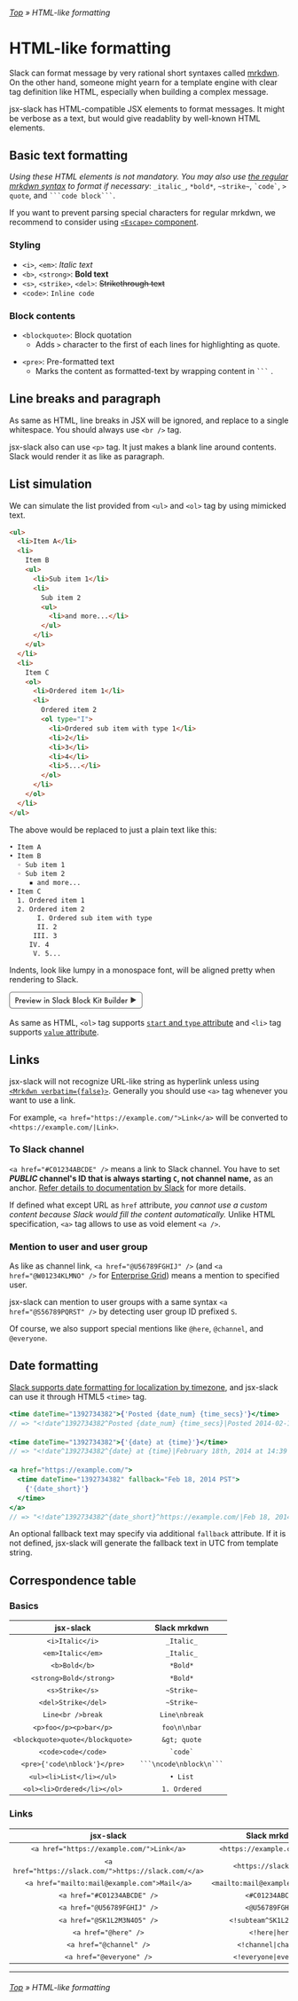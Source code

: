 ###### [Top](../README.md) &raquo; HTML-like formatting

# HTML-like formatting

Slack can format message by very rational short syntaxes called [mrkdwn]. On the other hand, someone might yearn for a template engine with clear tag definition like HTML, especially when building a complex message.

jsx-slack has HTML-compatible JSX elements to format messages. It might be verbose as a text, but would give readablity by well-known HTML elements.

## Basic text formatting

_Using these HTML elements is not mandatory. You may also use [the regular mrkdwn syntax][mrkdwn] to format if necessary_: `_italic_`, `*bold*`, `~strike~`, `` `code` ``, `> quote`, and ` ```code block``` `.

If you want to prevent parsing special characters for regular mrkdwn, we recommend to consider using [`<Escape>` component](about-escape-and-exact-mode.md#special-characters).

[mrkdwn]: https://api.slack.com/reference/surfaces/formatting

### Styling

- `<i>`, `<em>`: _Italic text_
- `<b>`, `<strong>`: **Bold text**
- `<s>`, `<strike>`, `<del>`: ~~Strikethrough text~~
- `<code>`: `Inline code`

### Block contents

- `<blockquote>`: Block quotation
  - Adds `>` character to the first of each lines for highlighting as quote.

* `<pre>`: Pre-formatted text
  - Marks the content as formatted-text by wrapping content in ` ``` ` .

## Line breaks and paragraph

As same as HTML, line breaks in JSX will be ignored, and replace to a single whitespace. You should always use `<br />` tag.

jsx-slack also can use `<p>` tag. It just makes a blank line around contents. Slack would render it as like as paragraph.

## List simulation

We can simulate the list provided from `<ul>` and `<ol>` tag by using mimicked text.

```html
<ul>
  <li>Item A</li>
  <li>
    Item B
    <ul>
      <li>Sub item 1</li>
      <li>
        Sub item 2
        <ul>
          <li>and more...</li>
        </ul>
      </li>
    </ul>
  </li>
  <li>
    Item C
    <ol>
      <li>Ordered item 1</li>
      <li>
        Ordered item 2
        <ol type="I">
          <li>Ordered sub item with type 1</li>
          <li>2</li>
          <li>3</li>
          <li>4</li>
          <li>5...</li>
        </ol>
      </li>
    </ol>
  </li>
</ul>
```

The above would be replaced to just a plain text like this:

```
• Item A
• Item B
  ◦ Sub item 1
  ◦ Sub item 2
     ▪︎ and more...
• Item C
  1. Ordered item 1
  2. Ordered item 2
       I. Ordered sub item with type
       II. 2
      III. 3
     IV. 4
      V. 5...
```

Indents, look like lumpy in a monospace font, will be aligned pretty when rendering to Slack.

[<img src="./preview-btn.svg" width="240" />](https://speee-jsx-slack.netlify.app/#bkb:jsx:eJyNUkEOgjAQvPuKDQ-gEfVWScQTJw-8QKGJjYU1UGL8vS1SLC0l9jTtzGw7k9JMYPno0g0ALVgpOTYaq10vvkBBwdNcshpOlChonY4QYKCzaWuZjbTob8C1amsP8QbpNUmT2bEz1FivTQU1tiyOY3eyEhDnJTOFza5HO_886EW7tBVrWfVvvJnciYgC5PvJjlEeLWU11s409OLyPjj8e40nCRG7ELEPEYdAx7jaMS50bJqnZPp0lIxf8QPz-47f)

As same as HTML, `<ol>` tag supports [`start` and `type` attribute](https://developer.mozilla.org/en-US/docs/Web/HTML/Element/ol#Attributes) and `<li>` tag supports [`value` attribute](https://developer.mozilla.org/en-US/docs/Web/HTML/Element/li#Attributes).

## Links

jsx-slack will not recognize URL-like string as hyperlink unless using [`<Mrkdwn verbatim={false}>`](block-elements.md#mrkdwn). Generally you should use `<a>` tag whenever you want to use a link.

For example, `<a href="https://example.com/">Link</a>` will be converted to `<https://example.com/|Link>`.

### To Slack channel

`<a href="#C01234ABCDE" />` means a link to Slack channel. You have to set **_PUBLIC_ channel's ID that is always starting `C`, not channel name,** as an anchor. [Refer details to documentation by Slack](https://api.slack.com/messaging/composing/formatting#linking-channels) for more details.

If defined what except URL as `href` attribute, _you cannot use a custom content because Slack would fill the content automatically._ Unlike HTML specification, `<a>` tag allows to use as void element `<a />`.

### Mention to user and user group

As like as channel link, `<a href="@U56789FGHIJ" />` (and `<a href="@W01234KLMNO" />` for [Enterprise Grid](https://api.slack.com/enterprise-grid#user_ids)) means a mention to specified user.

jsx-slack can mention to user groups with a same syntax `<a href="@S56789PQRST" />` by detecting user group ID prefixed `S`.

Of course, we also support special mentions like `@here`, `@channel`, and `@everyone`.

## Date formatting

[Slack supports date formatting for localization by timezone](https://api.slack.com/messaging/composing/formatting#date-formatting), and jsx-slack can use it through HTML5 `<time>` tag.

```jsx
<time dateTime="1392734382">{'Posted {date_num} {time_secs}'}</time>
// => "<!date^1392734382^Posted {date_num} {time_secs}|Posted 2014-02-18 14:39:42 PM>"

<time dateTime="1392734382">{'{date} at {time}'}</time>
// => "<!date^1392734382^{date} at {time}|February 18th, 2014 at 14:39 PM>"

<a href="https://example.com/">
  <time dateTime="1392734382" fallback="Feb 18, 2014 PST">
    {'{date_short}'}
  </time>
</a>
// => "<!date^1392734382^{date_short}^https://example.com/|Feb 18, 2014 PST>"
```

An optional fallback text may specify via additional `fallback` attribute. If it is not defined, jsx-slack will generate the fallback text in UTC from template string.

## Correspondence table

### Basics

|            jsx-slack             |       Slack mrkdwn        |
| :------------------------------: | :-----------------------: |
|         `<i>Italic</i>`          |        `_Italic_`         |
|        `<em>Italic</em>`         |        `_Italic_`         |
|          `<b>Bold</b>`           |         `*Bold*`          |
|     `<strong>Bold</strong>`      |         `*Bold*`          |
|         `<s>Strike</s>`          |        `~Strike~`         |
|       `<del>Strike</del>`        |        `~Strike~`         |
|        `Line<br />break`         |       `Line\nbreak`       |
|      `<p>foo</p><p>bar</p>`      |       `foo\n\nbar`        |
| `<blockquote>quote</blockquote>` |       `&gt; quote`        |
|       `<code>code</code>`        |       `` `code` ``        |
|   `<pre>{'code\nblock'}</pre>`   | ` ```\ncode\nblock\n``` ` |
|     `<ul><li>List</li></ul>`     |         `• List`          |
|   `<ol><li>Ordered</li></ol>`    |       `1. Ordered`        |

### Links

|                       jsx-slack                       |            Slack mrkdwn            |
| :---------------------------------------------------: | :--------------------------------: |
|       `<a href="https://example.com/">Link</a>`       |   `<https://example.com/\|Link>`   |
| `<a href="https://slack.com/">https://slack.com/</a>` |       `<https://slack.com/>`       |
|     `<a href="mailto:mail@example.com">Mail</a>`      | `<mailto:mail@example.com/\|Mail>` |
|              `<a href="#C01234ABCDE" />`              |          `<#C01234ABCDE>`          |
|              `<a href="@U56789FGHIJ" />`              |          `<@U56789FGHIJ>`          |
|              `<a href="@SK1L2M3N4O5" />`              |      `<!subteam^SK1L2M3N4O5>`      |
|                 `<a href="@here" />`                  |          `<!here\|here>`           |
|                `<a href="@channel" />`                |       `<!channel\|channel>`        |
|               `<a href="@everyone" />`                |      `<!everyone\|everyone>`       |

---

###### [Top](../README.md) &raquo; HTML-like formatting
